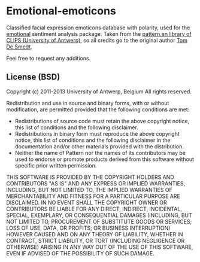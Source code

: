 Emotional-emoticons
===================

Classified facial expression emoticons database with polarity, used for the [emotional](https://github.com/ticup/emotional) sentiment analysis package.
Taken from the [pattern.en library of CLIPS (University of Antwerp)](http://www.clips.ua.ac.be/pages/pattern-en), so all credits go to the original author [Tom De Smedt](http://organisms.be/).

Feel free to request any additions.


License (BSD)
-------------
Copyright (c) 2011-2013 University of Antwerp, Belgium
All rights reserved.

Redistribution and use in source and binary forms, with or without
modification, are permitted provided that the following conditions are met:

  * Redistributions of source code must retain the above copyright
    notice, this list of conditions and the following disclaimer.
  * Redistributions in binary form must reproduce the above copyright 
    notice, this list of conditions and the following disclaimer in
    the documentation and/or other materials provided with the
    distribution.
  * Neither the name of Pattern nor the names of its
    contributors may be used to endorse or promote products
    derived from this software without specific prior written
    permission.

THIS SOFTWARE IS PROVIDED BY THE COPYRIGHT HOLDERS AND CONTRIBUTORS
"AS IS" AND ANY EXPRESS OR IMPLIED WARRANTIES, INCLUDING, BUT NOT
LIMITED TO, THE IMPLIED WARRANTIES OF MERCHANTABILITY AND FITNESS
FOR A PARTICULAR PURPOSE ARE DISCLAIMED. IN NO EVENT SHALL THE
COPYRIGHT OWNER OR CONTRIBUTORS BE LIABLE FOR ANY DIRECT, INDIRECT,
INCIDENTAL, SPECIAL, EXEMPLARY, OR CONSEQUENTIAL DAMAGES (INCLUDING,
BUT NOT LIMITED TO, PROCUREMENT OF SUBSTITUTE GOODS OR SERVICES;
LOSS OF USE, DATA, OR PROFITS; OR BUSINESS INTERRUPTION) HOWEVER
CAUSED AND ON ANY THEORY OF LIABILITY, WHETHER IN CONTRACT, STRICT
LIABILITY, OR TORT (INCLUDING NEGLIGENCE OR OTHERWISE) ARISING IN
ANY WAY OUT OF THE USE OF THIS SOFTWARE, EVEN IF ADVISED OF THE
POSSIBILITY OF SUCH DAMAGE.